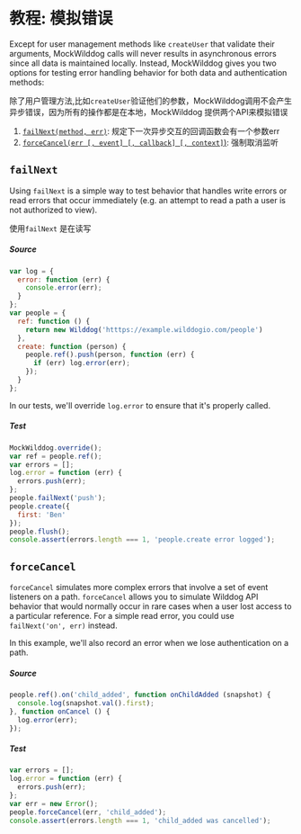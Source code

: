 # 教程: 模拟错误

Except for user management methods like `createUser` that validate their arguments, MockWilddog calls will never results in asynchronous errors since all data is maintained locally. Instead, MockWilddog gives you two options for testing error handling behavior for both data and authentication methods:

除了用户管理方法,比如`createUser`验证他们的参数，MockWilddog调用不会产生异步错误，因为所有的操作都是在本地，MockWilddog 提供两个API来模拟错误

1. [`failNext(method, err)`](../API.md#failnextmethod-err---undefined): 规定下一次异步交互的回调函数会有一个参数err
2. [`forceCancel(err [, event] [, callback] [, context]`)](../API.md#forcecancelerr--event--callback--context---undefined): 强制取消监听


## `failNext`

Using `failNext` is a simple way to test behavior that handles write errors or read errors that occur immediately (e.g. an attempt to read a path a user is not authorized to view). 

使用`failNext` 是在读写

##### Source

```js
var log = {
  error: function (err) {
    console.error(err);
  }
};
var people = {
  ref: function () {
    return new Wilddog('htttps://example.wilddogio.com/people')
  },
  create: function (person) {
    people.ref().push(person, function (err) {
      if (err) log.error(err);
    });
  }
};
```

In our tests, we'll override `log.error` to ensure that it's properly called.

##### Test

```js
MockWilddog.override();
var ref = people.ref();
var errors = [];
log.error = function (err) {
  errors.push(err);
};
people.failNext('push');
people.create({
  first: 'Ben'
});
people.flush();
console.assert(errors.length === 1, 'people.create error logged');
```

## `forceCancel`

`forceCancel` simulates more complex errors that involve a set of event listeners on a path. `forceCancel` allows you to simulate Wilddog API behavior that would normally occur in rare cases when a user lost access to a particular reference. For a simple read error, you could use `failNext('on', err)` instead.

In this example, we'll also record an error when we lose authentication on a path.

##### Source
```js
people.ref().on('child_added', function onChildAdded (snapshot) {
  console.log(snapshot.val().first);
}, function onCancel () {
  log.error(err);
});
```

##### Test

```js
var errors = [];
log.error = function (err) {
  errors.push(err);
};
var err = new Error();
people.forceCancel(err, 'child_added');
console.assert(errors.length === 1, 'child_added was cancelled');
```
